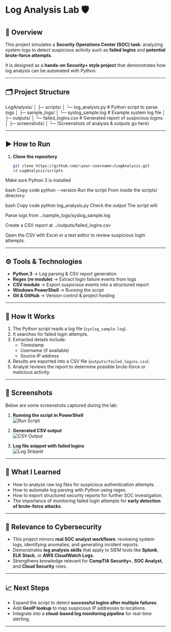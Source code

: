 # Log Analysis Lab 🛡️

## 📌 Overview
This project simulates a **Security Operations Center (SOC) task**: analyzing system logs to detect suspicious activity such as **failed logins** and **potential brute-force attempts**.  

It is designed as a **hands-on Security+ style project** that demonstrates how log analysis can be automated with Python.

---

## 🗂️ Project Structure
LogAnalysis/
│
├─ scripts/
│ └─ log_analysis.py # Python script to parse logs
│
├─ sample_logs/
│ └─ syslog_sample.log # Example system log file
│
├─ outputs/
│ └─ failed_logins.csv # Generated report of suspicious logins
│
├─ screenshots/
│ └─ (Screenshots of analysis & outputs go here)


---

## ▶️ How to Run

1. **Clone the repository**  
   ```bash
   git clone https://github.com/<your-username>/LogAnalysis.git
   cd LogAnalysis/scripts
Make sure Python 3 is installed

bash
Copy code
python --version
Run the script
From inside the scripts/ directory:

bash
Copy code
python log_analysis.py
Check the output
The script will:

Parse logs from ../sample_logs/syslog_sample.log

Create a CSV report at ../outputs/failed_logins.csv

Open the CSV with Excel or a text editor to review suspicious login attempts.



---

## ⚙️ Tools & Technologies
- **Python 3** → Log parsing & CSV report generation  
- **Regex (re module)** → Extract login failure events from logs  
- **CSV module** → Export suspicious events into a structured report  
- **Windows PowerShell** → Running the script  
- **Git & GitHub** → Version control & project hosting  

---

## 🚀 How It Works
1. The Python script reads a log file (`syslog_sample.log`).  
2. It searches for failed login attempts.  
3. Extracted details include:
   - Timestamp  
   - Username (if available)  
   - Source IP address  
4. Results are exported into a CSV file (`outputs/failed_logins.csv`).  
5. Analyst reviews the report to determine possible brute-force or malicious activity.  

---

## 📸 Screenshots
Below are some screenshots captured during the lab:  

1. **Running the script in PowerShell**  
   ![Run Script](screenshots/run_script.png)

2. **Generated CSV output**  
   ![CSV Output](screenshots/csv_output.png)

3. **Log file snippet with failed logins**  
   ![Log Snippet](screenshots/log_snippet.png)

---

## 🎯 What I Learned
- How to analyze raw log files for suspicious authentication attempts.  
- How to automate log parsing with Python using regex.  
- How to export structured security reports for further SOC investigation.  
- The importance of monitoring failed login attempts for **early detection of brute-force attacks**.  

---

## 🔐 Relevance to Cybersecurity
- This project mirrors **real SOC analyst workflows**: reviewing system logs, identifying anomalies, and generating incident reports.  
- Demonstrates **log analysis skills** that apply to SIEM tools like **Splunk**, **ELK Stack**, or **AWS CloudWatch Logs**.  
- Strengthens knowledge relevant for **CompTIA Security+**, **SOC Analyst**, and **Cloud Security** roles.  

---

## 📈 Next Steps
- Expand the script to detect **successful logins after multiple failures**.  
- Add **GeoIP lookup** to map suspicious IP addresses to locations.  
- Integrate into a **cloud-based log monitoring pipeline** for real-time alerting.  

---
